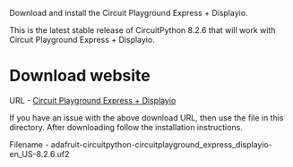 Download and install the Circuit Playground Express + Displayio.

This is the latest stable release of CircuitPython 8.2.6 that will work with Circuit Playground Express + Displayio. 

# Download website
URL - [Circuit Playground Express + Displayio](https://circuitpython.org/board/circuitplayground_express_displayio/)

If you have an issue with the above download URL, then use the file in this directory. After downloading follow the installation instructions.

Filename - adafruit-circuitpython-circuitplayground_express_displayio-en_US-8.2.6.uf2
